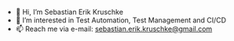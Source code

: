 - 👋 Hi, I’m Sebastian Erik Kruschke
- 👀 I’m interested in Test Automation, Test Management and CI/CD
- 📫 Reach me via e-mail: sebastian.erik.kruschke@gmail.com

<!---
mrufka3/mrufka3 is a ✨ special ✨ repository because its `README.md` (this file) appears on your GitHub profile.
You can click the Preview link to take a look at your changes.
--->

